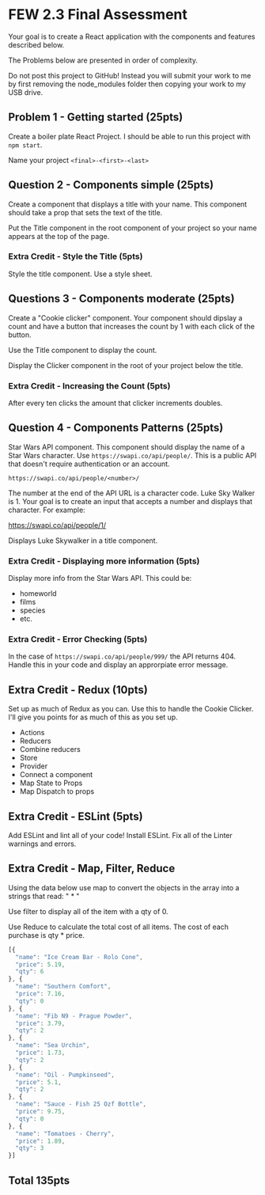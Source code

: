 # FEW 2.3 Final Assessment

Your goal is to create a React application with the components and features described below. 

The Problems below are presented in order of complexity. 

Do not post this project to GitHub! Instead you will submit your work to me by first removing the node_modules folder then copying your work to my USB drive. 

## Problem 1 - Getting started (25pts)

Create a boiler plate React Project. I should be able to run this project with `npm start`.

Name your project `<final>-<first>-<last>`

## Question 2 - Components simple (25pts)

Create a component that displays a title with your name. This component should take a prop that sets the text of the title.

Put the Title component in the root component of your project so your name appears at the top of the page. 

### Extra Credit - Style the Title (5pts)

Style the title component. Use a style sheet. 

## Questions 3 - Components moderate (25pts)

Create a "Cookie clicker" component. Your component should dipslay a count and have a button that increases the count by 1 with each click of the button. 

Use the Title component to display the count.

Display the Clicker component in the root of your project below the title. 

### Extra Credit - Increasing the Count (5pts)

After every ten clicks the amount that clicker increments doubles. 

## Question 4 - Components Patterns (25pts)

Star Wars API component. This component should display the name of a Star Wars character. Use `https://swapi.co/api/people/`. This is a public API that doesn't require authentication or an account. 

`https://swapi.co/api/people/<number>/`

The number at the end of the API URL is a character code. Luke Sky Walker is 1. Your goal is to create an input that accepts a number and displays that character. For example: 

https://swapi.co/api/people/1/

Displays Luke Skywalker in a title component. 

### Extra Credit - Displaying more information (5pts)

Display more info from the Star Wars API. This could be: 

- homeworld
- films
- species 
- etc. 

### Extra Credit - Error Checking (5pts)

In the case of `https://swapi.co/api/people/999/` the API returns 404. Handle this in your code and display an approrpiate error message. 

## Extra Credit - Redux (10pts)

Set up as much of Redux as you can. Use this to handle the Cookie Clicker. I'll give you points for as much of this as you set up. 

- Actions
- Reducers
- Combine reducers
- Store 
- Provider
- Connect a component 
- Map State to Props
- Map Dispatch to props

## Extra Credit - ESLint (5pts)

Add ESLint and lint all of your code! Install ESLint. Fix all of the Linter warnings and errors. 

## Extra Credit - Map, Filter, Reduce

Using the data below use map to convert the objects in the array into a strings that read: "<name> <price> * <qty>"
	
Use filter to display all of the item with a qty of 0. 

Use Reduce to calculate the total cost of all items. The cost of each purchase is qty * price.

```JavaScript
[{
  "name": "Ice Cream Bar - Rolo Cone",
  "price": 5.19,
  "qty": 6
}, {
  "name": "Southern Comfort",
  "price": 7.16,
  "qty": 0
}, {
  "name": "Fib N9 - Prague Powder",
  "price": 3.79,
  "qty": 2
}, {
  "name": "Sea Urchin",
  "price": 1.73,
  "qty": 2
}, {
  "name": "Oil - Pumpkinseed",
  "price": 5.1,
  "qty": 2
}, {
  "name": "Sauce - Fish 25 Ozf Bottle",
  "price": 9.75,
  "qty": 0
}, {
  "name": "Tomatoes - Cherry",
  "price": 1.89,
  "qty": 3
}]
```

## Total 135pts



